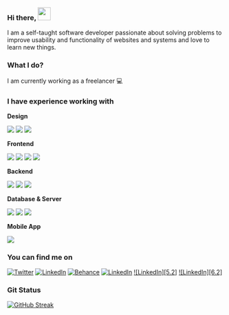 ### Hi there, <img src="https://raw.githubusercontent.com/MartinHeinz/MartinHeinz/master/wave.gif" width="30px">

I am a self-taught software developer passionate about solving problems to improve usability and functionality of websites and systems and love to learn new things.

### What I do?

I am currently working as a freelancer 💻

### I have experience working with

**Design**

![](https://img.shields.io/badge/Adobe%20Illustrator-FF9A00?style=for-the-badge&logo=adobe%20illustrator&logoColor=white)
![](https://img.shields.io/badge/Adobe%20XD-FF61F6?style=for-the-badge&logo=Adobe%20XD&logoColor=white)
![](https://img.shields.io/badge/Photoshop-31A8FF?style=for-the-badge&logo=Adobe%20photoshop&logoColor=white)

**Frontend**

![](https://img.shields.io/badge/HTML-E37400?style=for-the-badge&logo=html5&logoColor=white)
![](https://img.shields.io/badge/CSS-1A73E8?style=for-the-badge&logo=css3&logoColor=white)
![](https://img.shields.io/badge/Bootstrap-563D7C?style=for-the-badge&logo=bootstrap&logoColor=white)
![](https://img.shields.io/badge/JavaScript-F7DF1E?style=for-the-badge&logo=javascript&logoColor=white)

**Backend**

![](https://img.shields.io/badge/PHP-777BB4?style=for-the-badge&logo=php&logoColor=white)
![](https://img.shields.io/badge/CodeIgniter-EF4223?style=for-the-badge&logo=codeIgniter&logoColor=white)
![](https://img.shields.io/badge/Laravel-4285F4?style=for-the-badge&logo=laravl&logoColor=white)

**Database & Server**

![](https://img.shields.io/badge/Apache-4285F4?style=for-the-badge&logo=apache&logoColor=white)
![](https://img.shields.io/badge/MySQL-005C84?style=for-the-badge&logo=mysql&logoColor=white)
![](https://img.shields.io/badge/firebase-ffca28?style=for-the-badge&logo=firebase&logoColor=black)

**Mobile App**

![](https://img.shields.io/badge/Flutter-4285F4?style=for-the-badge&logo=flutter&logoColor=white)

### You can find me on
[![Twitter][1.2]][1] [![LinkedIn][2.2]][2] [![Behance][3.2]][3] [![LinkedIn][4.2]][4] [![LinkedIn][5.2]][5] [![LinkedIn][6.2]][6]

<!-- Icons -->
[1.2]: https://img.shields.io/badge/Twitter-1DA1F2?style=for-the-badge&logo=twitter&logoColor=white
[2.2]: https://img.shields.io/badge/LinkedIn-0077B5?style=for-the-badge&logo=linkedin&logoColor=white
[3.2]: https://img.shields.io/badge/-Behance-blue?style=for-the-badge&logo=behance&logoColor=white 
[4.2]: https://img.shields.io/badge/Dribbble-EA4C89?style=for-the-badge&logo=dribbble&logoColor=white
<!-- [5.2]: https://img.shields.io/badge/Hashnode-2962FF?style=for-the-badge&logo=hashnode&logoColor=white -->
<!-- [6.2]: https://img.shields.io/badge/Codepen-000000?style=for-the-badge&logo=codepen&logoColor=white -->

<!-- Links to your social media accounts -->
[1]: https://twitter.com/blaw_idris
[2]: https://www.linkedin.com/in/b-law-idris
[3]: https://www.behance.net/idrisblaw
[4]: https://dribbble.com/blawidris1
[5]: https://hashnode.com/@blawIdris
[6]: https://codepen.io/blawidris

### Git Status
[![GitHub Streak](https://github-readme-streak-stats.herokuapp.com?user=blawidris&date_format=M%20j%5B%2C%20Y%5D)](https://git.io/streak-stats)
<!--![blawidris's GitHub stats](https://github-readme-stats.vercel.app/api?username=blawidris&show_icons=true&count_private=true&theme=radical)-->
